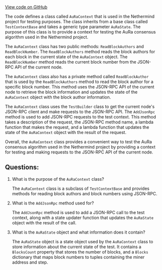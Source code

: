 [View code on GitHub](https://github.com/NethermindEth/nethermind/src/Nethermind/Nethermind.Overseer.Test/Framework/AuRaContext.cs)

The code defines a class called `AuRaContext` that is used in the Nethermind project for testing purposes. The class inherits from a base class called `TestContextBase` and takes a generic type parameter `AuRaState`. The purpose of this class is to provide a context for testing the AuRa consensus algorithm used in the Nethermind project.

The `AuRaContext` class has two public methods: `ReadBlockAuthors` and `ReadBlockNumber`. The `ReadBlockAuthors` method reads the block authors for each block in the current state of the `AuRaContext` object. The `ReadBlockNumber` method reads the current block number from the JSON-RPC API of the current node.

The `AuRaContext` class also has a private method called `ReadBlockAuthor` that is used by the `ReadBlockAuthors` method to read the block author for a specific block number. This method uses the JSON-RPC API of the current node to retrieve the block information and updates the state of the `AuRaContext` object with the block author information.

The `AuRaContext` class uses the `TestBuilder` class to get the current node's JSON-RPC client and make requests to the JSON-RPC API. The `AddJsonRpc` method is used to add JSON-RPC requests to the test context. This method takes a description of the request, the JSON-RPC method name, a lambda function that makes the request, and a lambda function that updates the state of the `AuRaContext` object with the result of the request.

Overall, the `AuRaContext` class provides a convenient way to test the AuRa consensus algorithm used in the Nethermind project by providing a context for testing and making requests to the JSON-RPC API of the current node.
## Questions: 
 1. What is the purpose of the `AuRaContext` class?
    
    The `AuRaContext` class is a subclass of `TestContextBase` and provides methods for reading block authors and block numbers using JSON-RPC.

2. What is the `AddJsonRpc` method used for?
    
    The `AddJsonRpc` method is used to add a JSON-RPC call to the test context, along with a state updater function that updates the `AuRaState` object with the result of the call.

3. What is the `AuRaState` object and what information does it contain?
    
    The `AuRaState` object is a state object used by the `AuRaContext` class to store information about the current state of the test. It contains a `BlocksCount` property that stores the number of blocks, and a `Blocks` dictionary that maps block numbers to tuples containing the miner address and step.